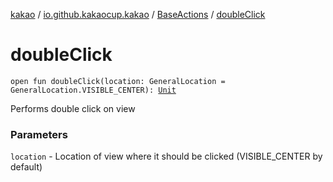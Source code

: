 [kakao](../../index.md) / [io.github.kakaocup.kakao](../index.md) / [BaseActions](index.md) / [doubleClick](./double-click.md)

# doubleClick

`open fun doubleClick(location: GeneralLocation = GeneralLocation.VISIBLE_CENTER): `[`Unit`](https://kotlinlang.org/api/latest/jvm/stdlib/kotlin/-unit/index.html)

Performs double click on view

### Parameters

`location` - Location of view where it should be clicked (VISIBLE_CENTER by default)